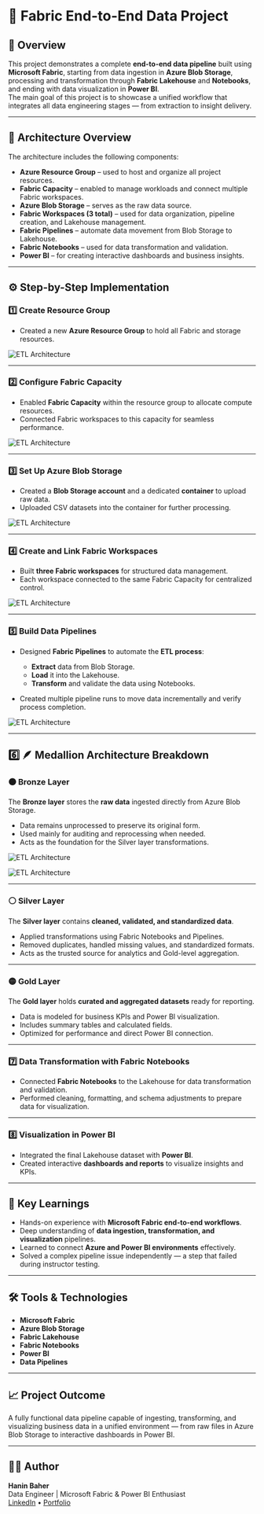 # 🚀 Fabric End-to-End Data Project

## 📘 Overview
This project demonstrates a complete **end-to-end data pipeline** built using **Microsoft Fabric**, starting from data ingestion in **Azure Blob Storage**, processing and transformation through **Fabric Lakehouse** and **Notebooks**, and ending with data visualization in **Power BI**.  
The main goal of this project is to showcase a unified workflow that integrates all data engineering stages — from extraction to insight delivery.

---

## 🧩 Architecture Overview
The architecture includes the following components:

- **Azure Resource Group** – used to host and organize all project resources.
- **Fabric Capacity** – enabled to manage workloads and connect multiple Fabric workspaces.
- **Azure Blob Storage** – serves as the raw data source.
- **Fabric Workspaces (3 total)** – used for data organization, pipeline creation, and Lakehouse management.
- **Fabric Pipelines** – automate data movement from Blob Storage to Lakehouse.
- **Fabric Notebooks** – used for data transformation and validation.
- **Power BI** – for creating interactive dashboards and business insights.

<!-- Add image here (Architecture Diagram) -->

---

## ⚙️ Step-by-Step Implementation

### 1️⃣ Create Resource Group
- Created a new **Azure Resource Group** to hold all Fabric and storage resources.

![ETL Architecture](Screenshots/reasoursegroup.png)

---

### 2️⃣ Configure Fabric Capacity
- Enabled **Fabric Capacity** within the resource group to allocate compute resources.
- Connected Fabric workspaces to this capacity for seamless performance.

![ETL Architecture](Screenshots/fabric.png)

---

### 3️⃣ Set Up Azure Blob Storage
- Created a **Blob Storage account** and a dedicated **container** to upload raw data.
- Uploaded CSV datasets into the container for further processing.

![ETL Architecture](Screenshots/container.png)

---

### 4️⃣ Create and Link Fabric Workspaces
- Built **three Fabric workspaces** for structured data management.
- Each workspace connected to the same Fabric Capacity for centralized control.

![ETL Architecture](Screenshots/warkspase.png)

---

### 5️⃣ Build Data Pipelines
- Designed **Fabric Pipelines** to automate the **ETL process**:
  - **Extract** data from Blob Storage.
  - **Load** it into the Lakehouse.
  - **Transform** and validate the data using Notebooks.

- Created multiple pipeline runs to move data incrementally and verify process completion.

![ETL Architecture](Screenshots/pipeline.png)

---

## 6️⃣ 🪶 Medallion Architecture Breakdown

### 🟤 Bronze Layer
The **Bronze layer** stores the **raw data** ingested directly from Azure Blob Storage.  
- Data remains unprocessed to preserve its original form.  
- Used mainly for auditing and reprocessing when needed.  
- Acts as the foundation for the Silver layer transformations.

![ETL Architecture](Screenshots/Bronze.png)

![ETL Architecture](Screenshots/load-bronze.png)

---

### ⚪ Silver Layer
The **Silver layer** contains **cleaned, validated, and standardized data**.  
- Applied transformations using Fabric Notebooks and Pipelines.  
- Removed duplicates, handled missing values, and standardized formats.  
- Acts as the trusted source for analytics and Gold-level aggregation.

<!-- Add image here (Silver Screenshot) -->

---

### 🟡 Gold Layer
The **Gold layer** holds **curated and aggregated datasets** ready for reporting.  
- Data is modeled for business KPIs and Power BI visualization.  
- Includes summary tables and calculated fields.  
- Optimized for performance and direct Power BI connection.

<!-- Add image here (Gold Screenshot) -->

---

### 7️⃣ Data Transformation with Fabric Notebooks
- Connected **Fabric Notebooks** to the Lakehouse for data transformation and validation.
- Performed cleaning, formatting, and schema adjustments to prepare data for visualization.

<!-- Add image here (Notebook Screenshot) -->

---

### 8️⃣ Visualization in Power BI
- Integrated the final Lakehouse dataset with **Power BI**.
- Created interactive **dashboards and reports** to visualize insights and KPIs.

<!-- Add image here (Power BI Dashboard Screenshot) -->

---

## 🧠 Key Learnings
- Hands-on experience with **Microsoft Fabric end-to-end workflows**.
- Deep understanding of **data ingestion, transformation, and visualization** pipelines.
- Learned to connect **Azure and Power BI environments** effectively.
- Solved a complex pipeline issue independently — a step that failed during instructor testing.

---

## 🛠️ Tools & Technologies
- **Microsoft Fabric**
- **Azure Blob Storage**
- **Fabric Lakehouse**
- **Fabric Notebooks**
- **Power BI**
- **Data Pipelines**

---

## 📈 Project Outcome
A fully functional data pipeline capable of ingesting, transforming, and visualizing business data in a unified environment — from raw files in Azure Blob Storage to interactive dashboards in Power BI.

<!-- Add final image here (Full Workflow Summary or Dashboard Overview) -->

---

## 🧑‍💻 Author
**Hanin Baher**  
Data Engineer | Microsoft Fabric & Power BI Enthusiast  
[LinkedIn](#) • [Portfolio](#)

